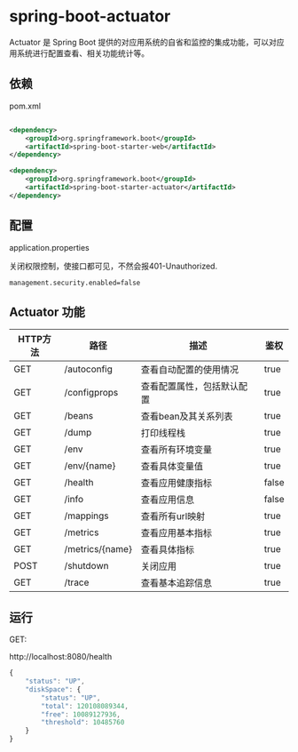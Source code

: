 # spring-boot-actuator

Actuator 是 Spring Boot 提供的对应用系统的自省和监控的集成功能，可以对应用系统进行配置查看、相关功能统计等。

## 依赖

pom.xml

```xml

<dependency>
    <groupId>org.springframework.boot</groupId>
    <artifactId>spring-boot-starter-web</artifactId>
</dependency>

<dependency>
    <groupId>org.springframework.boot</groupId>
    <artifactId>spring-boot-starter-actuator</artifactId>
</dependency>
```

## 配置

application.properties 

关闭权限控制，使接口都可见，不然会报401-Unauthorized.

```
management.security.enabled=false
```

## Actuator 功能

|HTTP方法|	路径|	描述|	鉴权
|---|---|---|---
|GET|	/autoconfig|	查看自动配置的使用情况|	true
|GET|	/configprops	|查看配置属性，包括默认配置|true
|GET|	/beans	|查看bean及其关系列表	|true
|GET|	/dump	|打印线程栈	|true
|GET|	/env	|查看所有环境变量	|true
|GET|	/env/{name}	|查看具体变量值	|true
|GET|	/health	|查看应用健康指标	|false
|GET|	/info	|查看应用信息	|false
|GET|	/mappings	|查看所有url映射	|true
|GET|	/metrics	|查看应用基本指标	|true
|GET|	/metrics/{name}	|查看具体指标	|true
|POST|	/shutdown	|关闭应用	|true
|GET|	/trace	|查看基本追踪信息	|true

## 运行

GET: 

http://localhost:8080/health

```javascript
{
    "status": "UP",
    "diskSpace": {
        "status": "UP",
        "total": 120108089344,
        "free": 10089127936,
        "threshold": 10485760
    }
}
```

